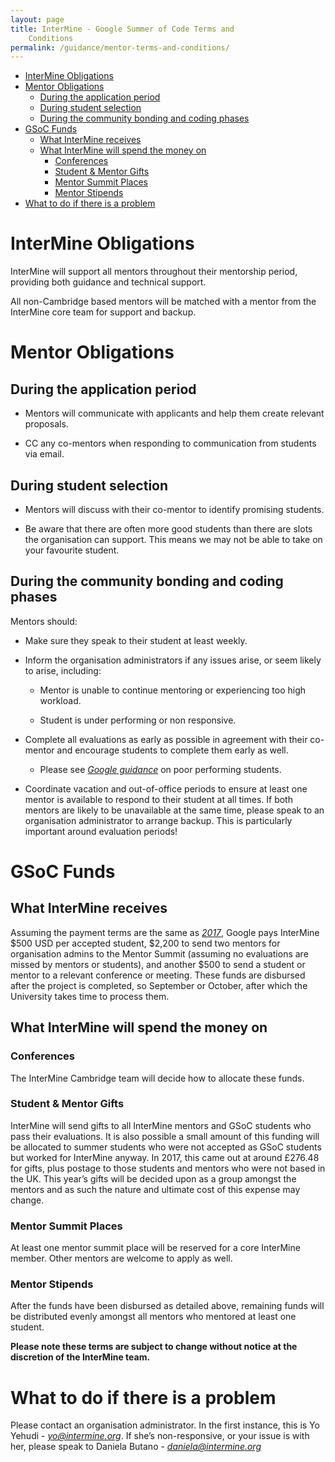 ```yaml
---
layout: page
title: InterMine - Google Summer of Code Terms and
    Conditions
permalink: /guidance/mentor-terms-and-conditions/
---
```


-   [InterMine Obligations](#intermine-obligations)
-   [Mentor Obligations](#mentor-obligations)
    -   [During the application period](#during-the-application-period)
    -   [During student selection ](#during-student-selection)
    -   [During the community bonding and coding
        phases](#during-the-community-bonding-and-coding-phases)
-   [GSoC Funds](#gsoc-funds)
    -   [What InterMine receives ](#what-intermine-receives)
    -   [What InterMine will spend the money
        on](#what-intermine-will-spend-the-money-on)
        -   [Conferences](#conferences)
        -   [Student & Mentor Gifts](#student-mentor-gifts)
        -   [Mentor Summit Places](#mentor-summit-places)
        -   [Mentor Stipends ](#mentor-stipends)
-   [What to do if there is a
    problem](#what-to-do-if-there-is-a-problem)
    
InterMine Obligations
=====================

InterMine will support all mentors throughout their mentorship period,
providing both guidance and technical support.

All non-Cambridge based mentors will be matched with a mentor from the
InterMine core team for support and backup.

Mentor Obligations
==================

During the application period
-----------------------------

-   Mentors will communicate with applicants and help them create
    relevant proposals.

-   CC any co-mentors when responding to communication from students via
    email.

During student selection
-------------------------

-   Mentors will discuss with their co-mentor to identify promising
    students.

-   Be aware that there are often more good students than there are
    slots the organisation can support. This means we may not be able
    to take on your favourite student.

During the community bonding and coding phases
----------------------------------------------

Mentors should:

-   Make sure they speak to their student at least weekly.

-   Inform the organisation administrators if any issues arise, or seem
    likely to arise, including:

    -   Mentor is unable to continue mentoring or experiencing too high
        workload.

    -   Student is under performing or non responsive.

-   Complete all evaluations as early as possible in agreement with
    their co-mentor and encourage students to complete them early as
    well.

    -   Please see [*Google guidance*](https://google.github.io/gsocguides/mentor/evaluations) on poor performing students.

-   Coordinate vacation and out-of-office periods to ensure at least one
     mentor is available to respond to their student at all times. If
     both mentors are likely to be unavailable at the same time, please
     speak to an organisation administrator to arrange backup. This is
     particularly important around evaluation periods!

GSoC Funds
==========

What InterMine receives
------------------------

Assuming the payment terms are the same as
[*2017*](https://developers.google.com/open-source/gsoc/help/org-payments),
Google pays InterMine \$500 USD per accepted student, \$2,200 to send
two mentors for organisation admins to the Mentor Summit (assuming no
evaluations are missed by mentors or students), and another \$500 to
send a student or mentor to a relevant conference or meeting. These
funds are disbursed after the project is completed, so September or
October, after which the University takes time to process them.

What InterMine will spend the money on
--------------------------------------

### Conferences

The InterMine Cambridge team will decide how to allocate these funds.

### Student & Mentor Gifts

InterMine will send gifts to all InterMine mentors and GSoC students who
pass their evaluations. It is also possible a small amount of this
funding will be allocated to summer students who were not accepted as
GSoC students but worked for InterMine anyway. In 2017, this came out at
around £276.48 for gifts, plus postage to those students and mentors who
were not based in the UK. This year’s gifts will be decided upon as a
group amongst the mentors and as such the nature and ultimate cost of
this expense may change.

### Mentor Summit Places

At least one mentor summit place will be reserved for a core InterMine
member. Other mentors are welcome to apply as well.

### Mentor Stipends

After the funds have been disbursed as detailed above, remaining funds
will be distributed evenly amongst all mentors who mentored at least one
student.

**Please note these terms are subject to change without notice at the
discretion of the InterMine team.**

What to do if there is a problem
================================

Please contact an organisation administrator. In the first instance,
this is Yo Yehudi - [*yo@intermine.org*](mailto:yo@intermine.org). If
she’s non-responsive, or your issue is with her, please speak to Daniela Butano - [*daniela@intermine.org*](mailto:daniela@intermine.org)
